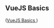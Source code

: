 VueJS Basics
------
([VueJS Basics ](https://github.com/TheOpenCloudEngine/micro-service-architecture-vuejs/wiki/Vue-JS-Basics))